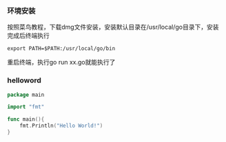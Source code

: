 ### 环境安装
按照菜鸟教程，下载dmg文件安装，安装默认目录在/usr/local/go目录下，安装完成后终端执行
```
export PATH=$PATH:/usr/local/go/bin
```
重启终端，执行go run xx.go就能执行了

### helloword
```go
package main

import "fmt"

func main(){
    fmt.Println("Hello World!")
}
```